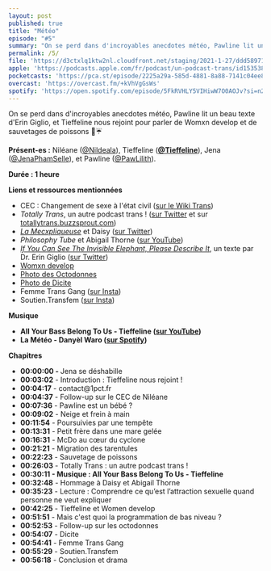 ```yaml
---
layout: post
published: true
title: "Météo"
episode: "#5"
summary: "On se perd dans d'incroyables anecdotes météo, Pawline lit un beau texte d'Erin Giglio, et Tieffeline nous rejoint pour parler de Womxn develop et de sauvetages de poissons 🐠☔"
permalink: /5/
file: 'https://d3ctxlq1ktw2nl.cloudfront.net/staging/2021-1-27/ddd58971-45f8-ed9e-821e-1407708a4fb3.mp3'
apple: 'https://podcasts.apple.com/fr/podcast/un-podcast-trans/id1535381424#episodeGuid=35bb1dd2-ac8e-4d65-9f94-e7db1d8fca7e'
pocketcasts: 'https://pca.st/episode/2225a29a-585d-4881-8a88-7141c04ee830'
overcast: 'https://overcast.fm/+kVhVgGsWs'
spotify: 'https://open.spotify.com/episode/5FkRVHLY5VIHiwW7O0AOJv?si=n26pJZ9kRtOx4Qk624CjYA'
---
```

<p>On se perd dans d'incroyables anecdotes météo, Pawline lit un beau texte d'Erin Giglio, et Tieffeline nous rejoint pour parler de Womxn develop et de sauvetages de poissons 🐠☔</p>

<!--more-->

<p><strong>Présent-es :</strong> Niléane (<a href="https://twitter.com/Nildeala">@Nildeala</a>), Tieffeline (<a href="https://twitter.com/Tieffeline"><strong>@Tieffeline</strong></a>), Jena (<a href="https://twitter.com/JenaPhamSelle">@JenaPhamSelle</a>), et Pawline (<a href="https://twitter.com/PawLilith">@PawLilith</a>).</p>
<p><strong>Durée : 1 heure</strong></p>
<p><strong>Liens et ressources mentionnées</strong></p>
<ul>
 <li>CEC : Changement de sexe à l'état civil (<a href="https://wikitrans.co/2019/11/26/changement-de-sexe-a-letat-civil-tgi/">sur le Wiki Trans</a>)</li>
 <li><em>Totally Trans</em>, un autre podcast trans ! (<a href="https://twitter.com/totallytranspod">sur Twitter</a> et sur <a href="https://totallytrans.buzzsprout.com">totallytrans.buzzsprout.com</a>)</li>
  <li><a href="https://lamecxpliqueuse.wordpress.com/about/"><em>La Mecxpliqueuse</em></a> et Daisy (<a href="https://twitter.com/GoldfishFight">sur Twitter</a>)</li>
  <li><em>Philosophy Tube</em> et Abigail Thorne (<a href="https://www.youtube.com/watch?v=AITRzvm0Xtg">sur YouTube</a>)</li>
  <li><a href="https://writingfromfactorx.wordpress.com/2011/04/02/if-you-can-see-the-invisible-elephant-please-describe-it/"><em>If You Can See The Invisible Elephant, Please Describe&nbsp;It</em></a>, un texte par Dr. Erin Giglio (<a href="https://twitter.com/tweetingmouse?lang=fr">sur Twitter</a>)</li>
  <li><a href="https://paris.ubisoft.com/fr/womxn-develop-ubisoft/">Womxn develop</a></li>
  <li><a href="https://1pct.fr/images/octodonnes.jpg">Photo des Octodonnes</a></li>
  <li><a href="https://1pct.fr/images/dicite.jpg">Photo de Dicite</a></li>
  <li>Femme Trans Gang (<a href="https://www.instagram.com/femmetransgang/">sur Insta</a>)</li>
  <li>Soutien.Transfem (<a href="https://www.instagram.com/soutien.transfem/">sur Insta</a>)</li>
</ul>
<p><strong>Musique</strong></p>
<ul>
  <li><strong>All Your Bass Belong To Us - Tieffeline (</strong><a href="https://www.youtube.com/watch?v=i72ko8QFFFM"><strong>sur YouTube</strong></a><strong>)</strong></li>
  <li><strong>La Météo - Danyèl Waro (</strong><a href="https://open.spotify.com/track/6m5Y8oxWjGdmQkLv5IOL7U?si=iQvthAKdS8aBISqsB0oG7g"><strong>sur Spotify</strong></a><strong>)</strong></li>
</ul>
<p><strong>Chapitres</strong></p>
<ul>
  <li><strong>00:00:00 - </strong>Jena se déshabille</li>
  <li><strong>00:03:02</strong> - Introduction : Tieffeline nous rejoint !</li>
  <li><strong>00:04:17</strong> - contact@1pct.fr</li>
  <li><strong>00:04:37</strong> - Follow-up sur le CEC de Niléane</li>
  <li><strong>00:07:36</strong> - Pawline est un bébé ?</li>
  <li><strong>00:09:02</strong> - Neige et frein à main</li>
  <li><strong>00:11:54</strong> - Poursuivies par une tempête</li>
  <li><strong>00:13:31</strong> - Petit frère dans une mare gelée</li>
  <li><strong>00:16:31</strong> - McDo au cœur du cyclone</li>
  <li><strong>00:21:21</strong> - Migration des tarentules</li>
  <li><strong>00:22:23</strong> - Sauvetage de poissons</li>
  <li><strong>00:26:03</strong> - Totally Trans : un autre podcast trans !</li>
  <li><strong>00:30:11 - Musique : All Your Bass Belong To Us - Tieffeline</strong></li>
  <li><strong>00:32:48</strong> - Hommage à Daisy et Abigail Thorne</li>
  <li><strong>00:35:23</strong> - Lecture : Comprendre ce qu’est l’attraction sexuelle quand personne ne veut expliquer</li>
  <li><strong>00:42:25</strong> - Tieffeline et Women develop</li>
  <li><strong>00:51:51</strong> - Mais c'est quoi la programmation de bas niveau ?</li>
  <li><strong>00:52:53</strong> - Follow-up sur les octodonnes</li>
  <li><strong>00:54:07</strong> - Dicite</li>
  <li><strong>00:54:41</strong> - Femme Trans Gang</li>
  <li><strong>00:55:29</strong> - Soutien.Transfem</li>
  <li><strong>00:56:18</strong> - Conclusion et drama</li>
</ul>
